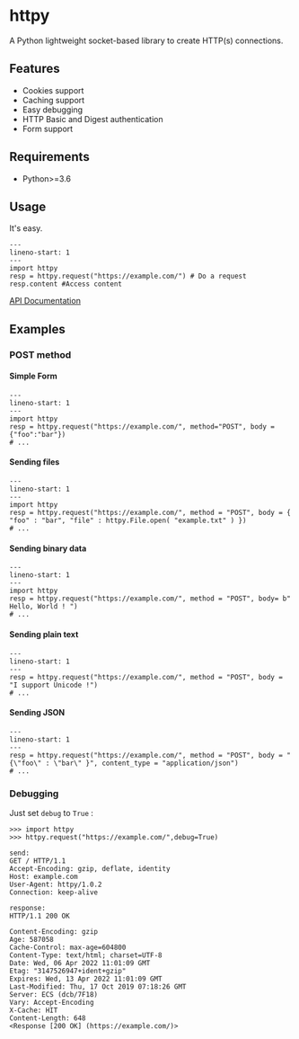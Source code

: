 # httpy
A Python lightweight socket-based library to create HTTP(s) connections.
## Features
   * Cookies support
   * Caching support
   * Easy debugging
   * HTTP Basic and Digest authentication
   * Form support
## Requirements
   * Python>=3.6
## Usage
It's easy.
```{code-block} python
---
lineno-start: 1
---
import httpy
resp = httpy.request("https://example.com/") # Do a request
resp.content #Access content
```
[API Documentation](httpy)
## Examples
### POST method
#### Simple Form
```{code-block} python
---
lineno-start: 1
---
import httpy
resp = httpy.request("https://example.com/", method="POST", body = {"foo":"bar"})
# ...
```
#### Sending files
```{code-block} python
---
lineno-start: 1
---
import httpy
resp = httpy.request("https://example.com/", method = "POST", body = { "foo" : "bar", "file" : httpy.File.open( "example.txt" ) })
# ...
```
#### Sending binary data
```{code-block} python
---
lineno-start: 1
---
import httpy
resp = httpy.request("https://example.com/", method = "POST", body= b" Hello, World ! ")
# ...
```
#### Sending plain text
```{code-block} python
---
lineno-start: 1
---
resp = httpy.request("https://example.com/", method = "POST", body = "I support Ünicode !")
# ...
```
#### Sending JSON
```{code-block} python
---
lineno-start: 1
---
resp = httpy.request("https://example.com/", method = "POST", body = "{\"foo\" : \"bar\" }", content_type = "application/json")
# ...
```
### Debugging
Just set `debug` to `True` :
```{code-block} python
>>> import httpy
>>> httpy.request("https://example.com/",debug=True)

send:
GET / HTTP/1.1
Accept-Encoding: gzip, deflate, identity
Host: example.com
User-Agent: httpy/1.0.2
Connection: keep-alive

response: 
HTTP/1.1 200 OK

Content-Encoding: gzip
Age: 587058
Cache-Control: max-age=604800
Content-Type: text/html; charset=UTF-8
Date: Wed, 06 Apr 2022 11:01:09 GMT
Etag: "3147526947+ident+gzip"
Expires: Wed, 13 Apr 2022 11:01:09 GMT
Last-Modified: Thu, 17 Oct 2019 07:18:26 GMT
Server: ECS (dcb/7F18)
Vary: Accept-Encoding
X-Cache: HIT
Content-Length: 648
<Response [200 OK] (https://example.com/)>
```
